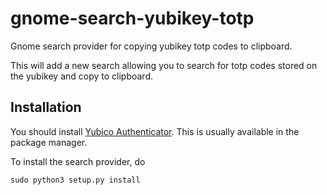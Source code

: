# gnome-search-yubikey-totp
Gnome search provider for copying yubikey totp codes to clipboard.

This will add a new search allowing you to search for totp codes stored on the
yubikey and copy to clipboard.

## Installation
You should install [Yubico Authenticator](https://developers.yubico.com/yubioath-desktop/).
This is usually available in the package manager.

To install the search provider, do
```
sudo python3 setup.py install
```
